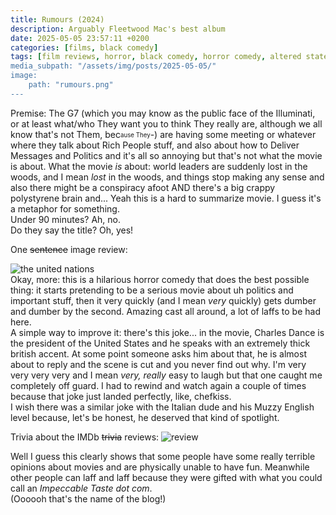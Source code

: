 ```yaml
---
title: Rumours (2024)
description: Arguably Fleetwood Mac's best album
date: 2025-05-05 23:57:11 +0200
categories: [films, black comedy]
tags: [film reviews, horror, black comedy, horror comedy, altered states, body horror, eat the rich, featuring the most obnoxious people on earth, germansploitation, let's think our way out, vacationsploitation, wrong place wrong face, ñam ñam qué rico, they say the title]
media_subpath: "/assets/img/posts/2025-05-05/"
image:
    path: "rumours.png"
---
```

<span class="reviewsection">Premise:</span> The G7 (which you may know as the public face of the Illuminati, or at least what/who They want you to think They really are, although we all know that's not Them, bec<sub><sup>ause They</sup></sub>-) are having some meeting or whatever where they talk about Rich People stuff, and also about how to Deliver Messages and Politics and it's all so annoying but that's not what the movie is about. What the movie *is* about: world leaders are suddenly lost in the woods, and I mean *lost* in the woods, and things stop making any sense and also there might be a conspiracy afoot AND there's a big crappy polystyrene brain and... Yeah this is a hard to summarize movie. I guess it's a metaphor for something.<br/>
<span class="reviewsection">Under 90 minutes?</span> Ah, no.<br/>
<span class="reviewsection">Do they say the title?</span> Oh, yes!

<span class="reviewsection">One ~~sentence~~ image review:</span>

![the united nations](modelun.gif)<br/>
<span class="reviewsection">Okay, more:</span> this is a hilarious horror comedy that does the best possible thing: it starts pretending to be a serious movie about uh politics and important stuff, then it very quickly (and I mean *very* quickly) gets dumber and dumber by the second. Amazing cast all around, a lot of laffs to be had here.<br/>
<span class="reviewsection">A simple way to improve it:</span> there's this joke... in the movie, Charles Dance is the president of the United States and he speaks with an extremely thick british accent. At some point someone asks him about that, he is almost about to reply and the scene is cut and you never find out why. I'm very very very very and I mean *very, really* easy to laugh but that one caught me completely off guard. I had to rewind and watch again a couple of times because that joke just landed perfectly, like, chefkiss.<br/>I wish there was a similar joke with the Italian dude and his Muzzy English level because, let's be honest, he deserved that kind of spotlight.

<span class="reviewsection">Trivia about the IMDb ~~trivia~~ reviews:</span>
![review](rumours-review.png)

Well I guess this clearly shows that some people have some really terrible opinions about movies and are physically unable to have fun. Meanwhile other people can laff and laff because they were gifted with what you could call an *Impeccable Taste dot com*.<br/>(Oooooh that's the name of the blog!)